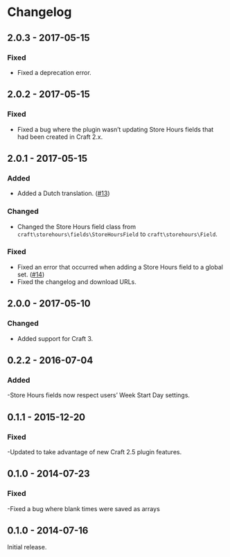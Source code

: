 Changelog
=========

## 2.0.3 - 2017-05-15

### Fixed
- Fixed a deprecation error.

## 2.0.2 - 2017-05-15

### Fixed
- Fixed a bug where the plugin wasn’t updating Store Hours fields that had been created in Craft 2.x.

## 2.0.1 - 2017-05-15

### Added
- Added a Dutch translation. ([#13](https://github.com/craftcms/store-hours/pull/13))

### Changed
- Changed the Store Hours field class from `craft\storehours\fields\StoreHoursField` to `craft\storehours\Field`.

### Fixed
- Fixed an error that occurred when adding a Store Hours field to a global set. ([#14](https://github.com/craftcms/store-hours/pull/14))
- Fixed the changelog and download URLs.

## 2.0.0 - 2017-05-10

### Changed
- Added support for Craft 3.

## 0.2.2 - 2016-07-04

### Added
-Store Hours fields now respect users’ Week Start Day settings.

## 0.1.1 - 2015-12-20

### Fixed
-Updated to take advantage of new Craft 2.5 plugin features.


## 0.1.0 - 2014-07-23

### Fixed
 -Fixed a bug where blank times were saved as arrays


## 0.1.0 - 2014-07-16

Initial release.

